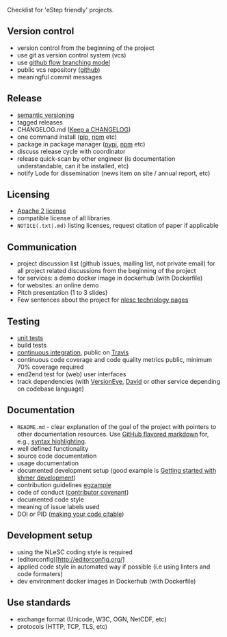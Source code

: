 Checklist for 'eStep friendly' projects.

## Version control

- version control from the beginning of the project
- use git as version control system (vcs)
- use [github flow branching model](https://guides.github.com/introduction/flow/)
- public vcs repository ([github](https://github.com/))
- meaningful commit messages

## Release

- [semantic versioning](http://semver.org/)
- tagged releases
- CHANGELOG.md ([Keep a CHANGELOG](http://keepachangelog.com/))
- one command install ([pip](https://pypi.python.org/pypi/pip), [npm](https://www.npmjs.com/package/npm) etc)
- package in package manager ([pypi](https://pypi.python.org/pypi), [npm](https://www.npmjs.com/) etc)
- discuss release cycle with coordinator
- release quick-scan by other engineer (is documentation understandable, can it be installed, etc)
- notify Lode for dissemination (news item on site / annual report, etc)

## Licensing

- [Apache 2 license](http://www.apache.org/licenses/LICENSE-2.0)
- compatible license of all libraries
- `NOTICE(.txt|.md)` listing licenses, request citation of paper if applicable

## Communication

- project discussion list (github issues, mailing list, not private email) for all project related discussions from the beginning of the project
- for services: a demo docker image in dockerhub (with Dockerfile)
- for websites: an online demo
- Pitch presentation (1 to 3 slides)
- Few sentences about the project for [nlesc technology pages](https://www.esciencecenter.nl/technology)

## Testing

- [unit tests](https://en.wikipedia.org/wiki/Unit_testing)
- build tests
- [continuous integration](https://en.wikipedia.org/wiki/Continuous_integration), public on [Travis](https://travis-ci.org/)
- continuous code coverage and code quality metrics public, minimum 70% coverage required
- end2end test for (web) user interfaces
- track dependencies (with [VersionEye](https://www.versioneye.com/),
  [David](https://david-dm.org/) or other service depending on codebase language)

## Documentation
- `README.md` - clear explanation of the goal of the project with pointers to other documentation resources. Use [GitHub flavored markdown](https://help.github.com/categories/writing-on-github) for, e.g., [syntax highlighting](https://help.github.com/articles/creating-and-highlighting-code-blocks).
- well defined functionality
- source code documentation
- usage documentation
- documented development setup (good example is [Getting started with khmer development](http://khmer.readthedocs.org/en/latest/dev/getting-started.html))
- contribution guidelines [egzample](https://github.com/angular/angular.js/blob/master/CONTRIBUTING.md)
- code of conduct ([contributor covenant](http://contributor-covenant.org/))
- documented code style
- meaning of issue labels used
- DOI or PID ([making your code citable](https://guides.github.com/activities/citable-code/))

## Development setup

- using the NLeSC coding style is required
- (editorconfig)[http://editorconfig.org/]
- applied code style in automated way if possible (i.e using linters and code formaters)
- dev environment docker images in Dockerhub (with Dockerfile)

## Use standards

- exchange format (Unicode, W3C, OGN, NetCDF, etc)
- protocols (HTTP, TCP, TLS, etc)
